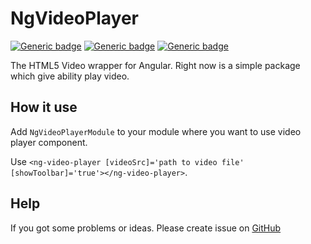 # NgVideoPlayer
[![Generic badge](https://img.shields.io/github/license/BlackTafita/angular-video-player?style=flat-square)](https://www.npmjs.com/package/ng-video-player)
[![Generic badge](https://img.shields.io/npm/v/ng-video-player)](https://www.npmjs.com/package/ng-video-player)
[![Generic badge](https://img.shields.io/npm/dw/ng-video-player)](https://www.npmjs.com/package/ng-video-player)

The HTML5 Video wrapper for Angular.
Right now is a simple package which give ability play video.
## How it use
Add `NgVideoPlayerModule` to your module where you want to use video player component.

Use `<ng-video-player [videoSrc]='path to video file'
[showToolbar]='true'></ng-video-player>`.

## Help
If you got some problems or ideas. Please create issue on [GitHub](https://github.com/BlackTafita/angular-video-player)

